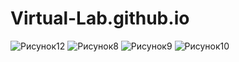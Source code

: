 # Virtual-Lab.github.io

![Рисунок12](https://user-images.githubusercontent.com/31707173/220620323-f0cf2f26-ad8a-4863-86bc-84cc453daa0b.png)
![Рисунок8](https://user-images.githubusercontent.com/31707173/220620330-f9f5b4a5-1b1d-49de-bac6-1417b1f3b623.png)
![Рисунок9](https://user-images.githubusercontent.com/31707173/220620331-ab5a668d-cb61-455e-947a-fda3c4b896ec.png)
![Рисунок10](https://user-images.githubusercontent.com/31707173/220620333-b3c415d6-fc20-4c3f-a5b3-a830a6145446.png)
